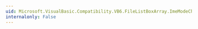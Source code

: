 ```yaml
---
uid: Microsoft.VisualBasic.Compatibility.VB6.FileListBoxArray.ImeModeChanged
internalonly: False
---
```

